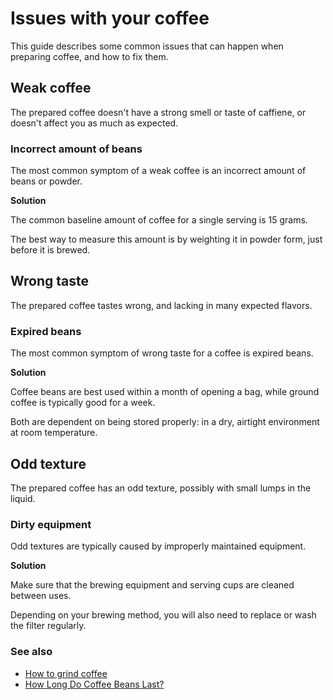 # Issues with your coffee

This guide describes some common issues that can happen when preparing coffee, and how to fix them.

## Weak coffee

The prepared coffee doesn't have a strong smell or taste of caffiene, or doesn't affect you as much as expected.

### Incorrect amount of beans

The most common symptom of a weak coffee is an incorrect amount of beans or powder.

**Solution**

The common baseline amount of coffee for a single serving is 15 grams.

The best way to measure this amount is by weighting it in powder form, just before it is brewed.

## Wrong taste

The prepared coffee tastes wrong, and lacking in many expected flavors.

### Expired beans

The most common symptom of wrong taste for a coffee is expired beans.

**Solution**

Coffee beans are best used within a month of opening a bag, while ground coffee is typically good for a week.

Both are dependent on being stored properly: in a dry, airtight environment at room temperature.

## Odd texture

The prepared coffee has an odd texture, possibly with small lumps in the liquid.

### Dirty equipment

Odd textures are typically caused by improperly maintained equipment.

**Solution**

Make sure that the brewing equipment and serving cups are cleaned between uses.

Depending on your brewing method, you will also need to replace or wash the filter regularly.

### See also

* [How to grind coffee](../how-to/example-how-to.md)
* [How Long Do Coffee Beans Last?](https://fluentincoffee.com/how-long-do-coffee-beans-last/)